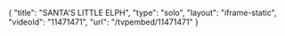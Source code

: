 {
    "title": "SANTA'S LITTLE ELPH",
    "type": "solo",
    "layout": "iframe-static",
    "videoId": "11471471",
    "url": "\/tvpembed\/11471471"
}
